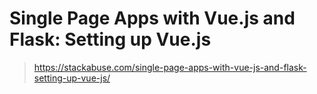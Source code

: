# Single Page Apps with Vue.js and Flask: Setting up Vue.js

> https://stackabuse.com/single-page-apps-with-vue-js-and-flask-setting-up-vue-js/


